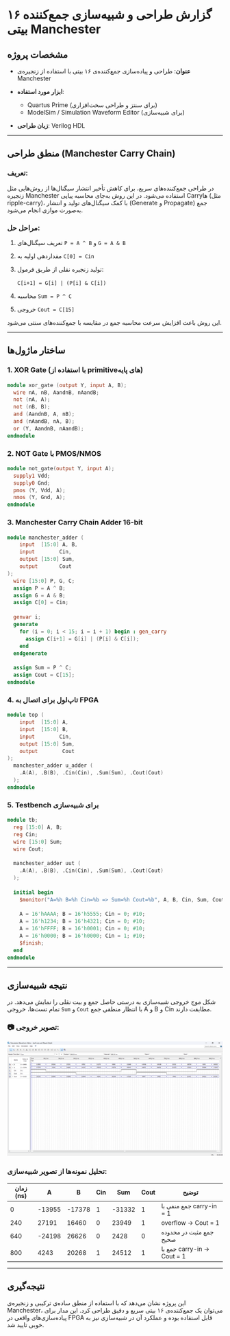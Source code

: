 # گزارش طراحی و شبیه‌سازی جمع‌کننده ۱۶ بیتی Manchester

## مشخصات پروژه

* **عنوان**: طراحی و پیاده‌سازی جمع‌کننده‌ی ۱۶ بیتی با استفاده از زنجیره‌ی Manchester
* **ابزار مورد استفاده**:

  * Quartus Prime (برای سنتز و طراحی سخت‌افزاری)
  * ModelSim / Simulation Waveform Editor (برای شبیه‌سازی)
* **زبان طراحی**: Verilog HDL

---

## منطق طراحی (Manchester Carry Chain)

### تعریف:

در طراحی جمع‌کننده‌های سریع، برای کاهش تأخیر انتشار سیگنال‌ها از روش‌هایی مثل زنجیره Manchester استفاده می‌شود. در این روش به‌جای محاسبه پیاپی Carryها (مثل ripple-carry)، با کمک سیگنال‌های تولید و انتشار (Generate و Propagate) جمع به‌صورت موازی انجام می‌شود.

### مراحل حل:

1. تعریف سیگنال‌های `P = A ^ B` و `G = A & B`
2. مقداردهی اولیه به `C[0] = Cin`
3. تولید زنجیره نقلی از طریق فرمول:

   `C[i+1] = G[i] | (P[i] & C[i])`
4. محاسبه `Sum = P ^ C`
5. خروجی `Cout = C[15]`

این روش باعث افزایش سرعت محاسبه جمع در مقایسه با جمع‌کننده‌های سنتی می‌شود.

---

## ساختار ماژول‌ها

### 1. XOR Gate (با استفاده از primitiveهای پایه)

```verilog
module xor_gate (output Y, input A, B);
  wire nA, nB, AandnB, nAandB;
  not (nA, A);
  not (nB, B);
  and (AandnB, A, nB);
  and (nAandB, nA, B);
  or (Y, AandnB, nAandB);
endmodule
```

### 2. NOT Gate با PMOS/NMOS

```verilog
module not_gate(output Y, input A);
  supply1 Vdd;
  supply0 Gnd;
  pmos (Y, Vdd, A);
  nmos (Y, Gnd, A);
endmodule
```

### 3. Manchester Carry Chain Adder 16-bit

```verilog
module manchester_adder (
    input  [15:0] A, B,
    input        Cin,
    output [15:0] Sum,
    output       Cout
);
  wire [15:0] P, G, C;
  assign P = A ^ B;
  assign G = A & B;
  assign C[0] = Cin;

  genvar i;
  generate
    for (i = 0; i < 15; i = i + 1) begin : gen_carry
      assign C[i+1] = G[i] | (P[i] & C[i]);
    end
  endgenerate

  assign Sum = P ^ C;
  assign Cout = C[15];
endmodule
```

### 4. تاپ‌لول برای اتصال به FPGA

```verilog
module top (
    input  [15:0] A,
    input  [15:0] B,
    input        Cin,
    output [15:0] Sum,
    output        Cout
);
  manchester_adder u_adder (
    .A(A), .B(B), .Cin(Cin), .Sum(Sum), .Cout(Cout)
  );
endmodule
```

### 5. Testbench برای شبیه‌سازی

```verilog
module tb;
  reg [15:0] A, B;
  reg Cin;
  wire [15:0] Sum;
  wire Cout;

  manchester_adder uut (
    .A(A), .B(B), .Cin(Cin), .Sum(Sum), .Cout(Cout)
  );

  initial begin
    $monitor("A=%h B=%h Cin=%b => Sum=%h Cout=%b", A, B, Cin, Sum, Cout);

    A = 16'hAAAA; B = 16'h5555; Cin = 0; #10;
    A = 16'h1234; B = 16'h4321; Cin = 0; #10;
    A = 16'hFFFF; B = 16'h0001; Cin = 0; #10;
    A = 16'h0000; B = 16'h0000; Cin = 1; #10;
    $finish;
  end
endmodule
```

---

## نتیجه شبیه‌سازی

شکل موج خروجی شبیه‌سازی به درستی حاصل جمع و بیت نقلی را نمایش می‌دهد.
در تمام تست‌ها، خروجی `Sum` و `Cout` با انتظار منطقی جمع A و B و Cin مطابقت دارند.

### 📷 تصویر خروجی:

![Simulation Result](image.png)

### تحلیل نمونه‌ها از تصویر شبیه‌سازی:

| زمان (ns) | A      | B      | Cin | Sum    | Cout | توضیح                      |
| --------- | ------ | ------ | --- | ------ | ---- | -------------------------- |
| 0         | -13955 | -17378 | 1   | -31332 | 1    | جمع منفی با carry-in = 1   |
| 240       | 27191  | 16460  | 0   | 23949  | 1    | overflow → Cout = 1        |
| 640       | -24198 | 26626  | 0   | 2428   | 0    | جمع مثبت در محدوده صحیح    |
| 800       | 4243   | 20268  | 1   | 24512  | 1    | جمع با carry-in → Cout = 1 |

---

## نتیجه‌گیری

این پروژه نشان می‌دهد که با استفاده از منطق ساده‌ی ترکیبی و زنجیره‌ی Manchester، می‌توان یک جمع‌کننده‌ی ۱۶ بیتی سریع و دقیق طراحی کرد. این مدار برای پیاده‌سازی‌های واقعی در FPGA قابل استفاده بوده و عملکرد آن در شبیه‌سازی نیز به خوبی تایید شد.
